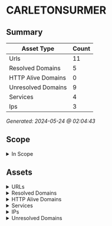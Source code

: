 # CARLETONSURMER

## Summary

| Asset Type | Count |
|------------|-------|
|Urls|11|
|Resolved Domains|5|
|HTTP Alive Domains|0|
|Unresolved Domains|9|
|Services|4|
|Ips|3|

*Generated: 2024-05-24 @ 02:04:43*

## Scope

<details>
  <summary>In Scope</summary>

- *.carletonsurmer.com
- carletonsurmer.com

</details>


## Assets

<details>
  <summary>URLs</summary>

| URL | StatusCode | Title | Location | Techs |
|-----|------------|-------|----------|-------|
| http://carletonsurmer.com:80/ | 200 | Accueil___Ville_de_Carleton_sur_Mer | N/A | ['mysql', 'engintron', 'nginx', 'php', 'wordpress:6.5.3', 'yoast_seo:22.7'] |
| http://tracadigash.carletonsurmer.com:80/ | 200 | Accueil___Tracadigash | N/A | ['mysql', 'engintron', 'nginx', 'php', 'site_kit:1.40.0', 'slider_revolution:5.4.1', 'wordpress:5.8.9', 'yoast_seo:17.0'] |
| http://tracadigash.carletonsurmer.com:8080/ | 200 | Accueil___Tracadigash | N/A | ['mysql', 'engintron', 'nginx', 'php', 'site_kit:1.40.0', 'slider_revolution:5.4.1', 'wordpress:5.8.9', 'yoast_seo:17.0'] |
| http://www.carletonsurmer.com:80/ | 200 | Accueil___Ville_de_Carleton_sur_Mer | N/A | ['mysql', 'engintron', 'nginx', 'php', 'wordpress:6.5.3', 'yoast_seo:22.7'] |
| http://www.carletonsurmer.com:8080/ | 200 | Accueil___Ville_de_Carleton_sur_Mer | N/A | ['mysql', 'engintron', 'nginx', 'php', 'wordpress:6.5.3', 'yoast_seo:22.7'] |
| https://carletonsurmer.com:443/ | 200 | Accueil___Ville_de_Carleton_sur_Mer | N/A | ['mysql', 'engintron', 'nginx', 'php', 'wordpress:6.5.3', 'yoast_seo:22.7'] |
| https://carletonsurmer.com:8443/ | 200 | Accueil___Ville_de_Carleton_sur_Mer | N/A | ['mysql', 'engintron', 'nginx', 'php', 'wordpress:6.5.3', 'yoast_seo:22.7'] |
| https://tracadigash.carletonsurmer.com:443/ | 200 | Accueil___Tracadigash | N/A | ['mysql', 'engintron', 'nginx', 'php', 'site_kit:1.40.0', 'slider_revolution:5.4.1', 'wordpress:5.8.9', 'yoast_seo:17.0'] |
| https://tracadigash.carletonsurmer.com:8443/ | 200 | Accueil___Tracadigash | N/A | ['mysql', 'engintron', 'nginx', 'php', 'site_kit:1.40.0', 'slider_revolution:5.4.1', 'wordpress:5.8.9', 'yoast_seo:17.0'] |
| https://www.carletonsurmer.com:443/ | 200 | Accueil___Ville_de_Carleton_sur_Mer | N/A | ['mysql', 'engintron', 'nginx', 'php', 'wordpress:6.5.3', 'yoast_seo:22.7'] |
| https://www.carletonsurmer.com:8443/ | 200 | Accueil___Ville_de_Carleton_sur_Mer | N/A | ['mysql', 'engintron', 'nginx', 'php', 'wordpress:6.5.3', 'yoast_seo:22.7'] |

</details>

<details>
  <summary>Resolved Domains</summary>

| Domain | Resolved | Alive | Last HTTP Test | IPs | Found Date |
|--------|----------|-------|----------------|-----|------------|
| carletonsurmer.com | true | false | 20240522 | 97.107.141.164 | 20240522 | 
| ecomusee.carletonsurmer.com | true | false | 20240522 | 24.226.199.115 | 20240522 | 
| new.carletonsurmer.com | true | false | 20240522 | 20.200.76.25 | 20240522 | 
| tracadigash.carletonsurmer.com | true | false | 20240522 | 97.107.141.164 | 20240522 | 
| www.carletonsurmer.com | true | false | 20240522 | 97.107.141.164 | 20240522 | 

</details>

<details>
  <summary>HTTP Alive Domains</summary>

| Domain | HTTP Ports | HTTPS Ports | IPs | Found Date |
|--------|----------|-------|-----|------------|

</details>

<details>
  <summary>Services</summary>

| IP | Port | Hostname | Service |
|-----|------------|-------|------|
| 97.107.141.164 | 443 | ['www.carletonsurmer.com/', 'carletonsurmer.com/', 'tracadigash.carletonsurmer.com/'] | https |
| 97.107.141.164 | 80 | ['www.carletonsurmer.com/', 'carletonsurmer.com/', 'tracadigash.carletonsurmer.com/'] | http |
| 97.107.141.164 | 8080 | ['www.carletonsurmer.com/', 'tracadigash.carletonsurmer.com/'] | http |
| 97.107.141.164 | 8443 | ['www.carletonsurmer.com/', 'carletonsurmer.com/', 'tracadigash.carletonsurmer.com/'] | https |

</details>

<details>
  <summary>IPs</summary>

| IP | Domains |
|-----|------------|
| 20.200.76.25 | ['new.carletonsurmer.com']|
| 24.226.199.115 | ['ecomusee.carletonsurmer.com']|
| 97.107.141.164 | ['www.carletonsurmer.com', 'tracadigash.carletonsurmer.com', 'carletonsurmer.com']|

</details>

<details>
  <summary>Unresolved Domains</summary>

| Domain | Last Resolve Scan | Found Date |
|--------|-------------------|------------|
| cpanel.carletonsurmer.com | 20240522 | 20240522 | 
| cpcalendars.carletonsurmer.com | 20240522 | 20240522 | 
| cpcontacts.carletonsurmer.com | 20240522 | 20240522 | 
| ipv6.carletonsurmer.com | 20240522 | 20240522 | 
| mail.carletonsurmer.com | 20240522 | 20240522 | 
| webdisk.carletonsurmer.com | 20240522 | 20240522 | 
| webmail.carletonsurmer.com | 20240522 | 20240522 | 
| www.new.carletonsurmer.com | 20240522 | 20240522 | 
| www.tracadigash.carletonsurmer.com | 20240522 | 20240522 | 

</details>